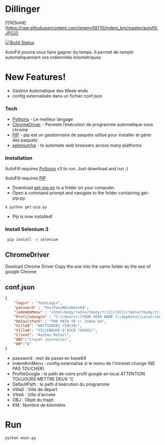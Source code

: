 # Dillinger

[![N|Solid](https://raw.githubusercontent.com/jeremy59710/indem_km/master/autofill.JPG]()

[![Build Status](https://travis-ci.org/joemccann/dillinger.svg?branch=master)](https://travis-ci.org/joemccann/dillinger)

AutoFill pourra vous faire gagner du temps.
Il permet de remplir automatiquement vos indemnités kilométriques

# New Features!

  - Gestion Automatique des Week-ends
  - config externalisée dans un fichier conf.json

### Tech

* [Pythons](https://www.python.org/) - Le meilleur langage 
* [ChromeDriver](https://chromedriver.chromium.org/) - Permets l’exécution de programme automatique sous chrome  
* [PIP](https://www.liquidweb.com/kb/install-pip-windows/) - pip est un gestionnaire de paquets utilisé pour installer et gérer des paquets
* [seleniumhq](https://www.seleniumhq.org/projects/webdriver/) - to automate web browsers across many platforms


### Installation

AutoFill requires [Pythons](https://www.python.org/) v3 to run.
Just download  and run ;) 

AutoFill requires [PIP](https://www.liquidweb.com/kb/install-pip-windows/)
- Download [get-pip.py](https://bootstrap.pypa.io/get-pip.py) to a folder on your computer.
- Open a command prompt and navigate to the folder containing get-pip.py.
```sh
$ python get-pip.py
```
- Pip is now installed!

### Install Selenium 3

```sh
 pip install -U selenium
```


## ChromeDriver
Dowload Chrome Driver
Copy the.exe into the same folder as the.exe of google Chrome

## conf.json
````json
{
    "login" : "YoutLogin",
    "password" : "YourPassWdinBase64",
    "indemKmMenu" : "/html/body/table/tbody/tr[2]/td[1]/table/tbody/tr/td/table/tbody/tr[4]/td/table/tbody/tr[2]/td/table/tbody/tr[4]/td/div/div",
    "ProfileGoogle" : "C:\\Users\\[YOUR USER NAME ]\\AppData\\Local\\Google\\Chrome\\User Data",
    "DefaultPath" : "THE PATH TO \\ indem_km",
    "VilleD": "WATTIGNIES (59139)",
    "VilleA": "VILLENEUVE-D'ASCQ (59491)",
    "Client": "Auchan Retail",
    "OBJ":"trajet journalier",
    "KM":"6"
}
`````

- password : mot de passe en base64
- indemKmMenu : config externalisé si le menu de l'intranet change (NE PAS TOUCHER)
- ProfileGoogle : le path de votre profil google en local ATTENTION TOUJOURS METTRE DEUX  '\\\\' 
- DefaultPath : le path d'éxécution du programme 
- VilleD  : Ville de départ
- VilleA : Ville d'arrivée
- OBJ : Objet du trajet
- KM : Nombre de kilomètre 

# Run

```sh
python main.py
````
